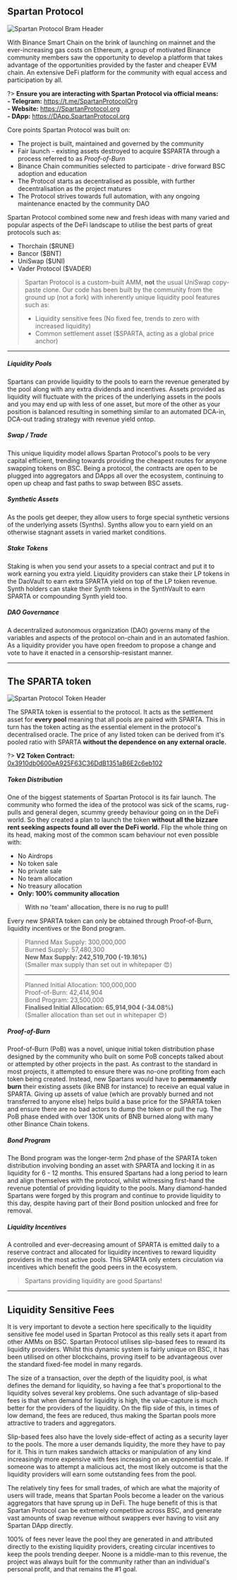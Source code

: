 ## Spartan Protocol

![Spartan Protocol Bram Header](/_media/BramHeader.png)

With Binance Smart Chain on the brink of launching on mainnet and the ever-increasing gas costs on Ethereum, a group of motivated Binance community members saw the opportunity to develop a platform that takes advantage of the opportunities provided by the faster and cheaper EVM chain. An extensive DeFi platform for the community with equal access and participation by all.

?> **Ensure you are interacting with Spartan Protocol via official means:**  
**- Telegram:** https://t.me/SpartanProtocolOrg  
**- Website:** https://SpartanProtocol.org  
**- DApp:** https://DApp.SpartanProtocol.org  

Core points Spartan Protocol was built on:

- The project is built, maintained and governed by the community
- Fair launch - existing assets destroyed to acquire $SPARTA through a process referred to as _Proof-of-Burn_
- Binance Chain communities selected to participate - drive forward BSC adoption and education
- The Protocol starts as decentralised as possible, with further decentralisation as the project matures
- The Protocol strives towards full automation, with any ongoing maintenance enacted by the community DAO

Spartan Protocol combined some new and fresh ideas with many varied and popular aspects of the DeFi landscape to utilise the best parts of great protocols such as:

- Thorchain ($RUNE)
- Bancor ($BNT)
- UniSwap ($UNI)
- Vader Protocol ($VADER)

> Spartan Protocol is a custom-built AMM, **not** the usual UniSwap copy-paste clone. Our code has been built by the community from the ground up (not a fork) with inherently unique liquidity pool features such as:
>
> - Liquidity sensitive fees (No fixed fee, trends to zero with increased liquidity)
> - Common settlement asset ($SPARTA, acting as a global price anchor)

---

##### Liquidity Pools

Spartans can provide liquidity to the pools to earn the revenue generated by the pool along with any extra dividends and incentives. Assets provided as liquidity will fluctuate with the prices of the underlying assets in the pools and you may end up with less of one asset, but more of the other as your position is balanced resulting in something similar to an automated DCA-in, DCA-out trading strategy with revenue yield ontop.

##### Swap / Trade

This unique liquidity model allows Spartan Protocol's pools to be very capital efficient, trending towards providing the cheapest routes for anyone swapping tokens on BSC. Being a protocol, the contracts are open to be plugged into aggregators and DApps all over the ecosystem, continuing to open up cheap and fast paths to swap between BSC assets.

##### Synthetic Assets

As the pools get deeper, they allow users to forge special synthetic versions of the underlying assets (Synths). Synths allow you to earn yield on an otherwise stagnant assets in varied market conditions.

##### Stake Tokens

Staking is when you send your assets to a special contract and put it to work earning you extra yield. Liquidity providers can stake their LP tokens in the DaoVault to earn extra SPARTA yield on top of the LP token revenue. Synth holders can stake their Synth tokens in the SynthVault to earn SPARTA or compounding Synth yield too.

##### DAO Governance

A decentralized autonomous organization (DAO) governs many of the variables and aspects of the protocol on-chain and in an automated fashion. As a liquidity provider you have open freedom to propose a change and vote to have it enacted in a censorship-resistant manner.

---

## The SPARTA token

![Spartan Protocol Token Header](/_media/TokenHeader.png)

The SPARTA token is essential to the protocol. It acts as the settlement asset for **every pool** meaning that all pools are paired with SPARTA. This in turn has the token acting as the essential element in the protocol's decentralised oracle. The price of any listed token can be derived from it's pooled ratio with SPARTA **without the dependence on any external oracle.**

?> **V2 Token Contract:** [0x3910db0600eA925F63C36DdB1351aB6E2c6eb102](https://bscscan.com/address/0x3910db0600eA925F63C36DdB1351aB6E2c6eb102)

##### Token Distribution

One of the biggest statements of Spartan Protocol is its fair launch. The community who formed the idea of the protocol was sick of the scams, rug-pulls and general degen, scummy greedy behaviour going on in the DeFi world. So they created a plan to launch the token **without all the bizzare rent seeking aspects found all over the DeFi world.** Flip the whole thing on its head, making most of the common scam behaviour not even possible with:

- No Airdrops
- No token sale
- No private sale
- No team allocation
- No treasury allocation
- **Only: 100% community allocation**

> **With no 'team' allocation, there is no rug to pull!**

Every new SPARTA token can only be obtained through Proof-of-Burn, liquidity incentives or the Bond program.

> Planned Max Supply: 300,000,000  
> Burned Supply: 57,480,300  
> **New Max Supply: 242,519,700 (-19.16%)**  
> (Smaller max supply than set out in whitepaper 😍)
>
> ---
>
> Planned Initial Allocation: 100,000,000  
> Proof-of-Burn: 42,414,904  
> Bond Program: 23,500,000  
> **Finalised Initial Allocation: 65,914,904 (-34.08%)**  
> (Smaller allocation than set out in whitepaper 😍)

##### Proof-of-Burn

Proof-of-Burn (PoB) was a novel, unique initial token distribution phase designed by the community who built on some PoB concepts talked about or attempted by other projects in the past. As contrast to the standard in most projects, it attempted to ensure there was no-one profiting from each token being created. Instead, new Spartans would have to **permanently burn** their existing assets (like BNB for instance) to receive an equal value in SPARTA. Giving up assets of value (which are provably burned and not transferred to anyone else) helps build a base price for the SPARTA token and ensure there are no bad actors to dump the token or pull the rug. The PoB phase ended with over 130K units of BNB burned along with many other Binance Chain tokens.

##### Bond Program

The Bond program was the longer-term 2nd phase of the SPARTA token distribution involving bonding an asset with SPARTA and locking it in as liquidity for 6 - 12 months. This ensured Spartans had a long period to learn and align themselves with the protocol, whilst witnessing first-hand the revenue potential of providing liquidity to the pools. Many diamond-handed Spartans were forged by this program and continue to provide liquidity to this day, despite having part of their Bond position unlocked and free for removal.

##### Liquidity Incentives

A controlled and ever-decreasing amount of SPARTA is emitted daily to a reserve contract and allocated for liquidity incentives to reward liquidity providers in the most active pools. This SPARTA only enters circulation via incentives which benefit the good peers in the ecosystem. 
> Spartans providing liquidity are good Spartans!

---

## Liquidity Sensitive Fees

It is very important to devote a section here specifically to the liquidity sensitive fee model used in Spartan Protocol as this really sets it apart from other AMMs on BSC. Spartan Protocol utilises slip-based fees to reward its liquidity providers. Whilst this dynamic system is fairly unique on BSC, it has been utilised on other blockchains, proving itself to be advantageous over the standard fixed-fee model in many regards.

The size of a transaction, over the depth of the liquidity pool, is what defines the demand for liquidity, so having a fee that's proportional to the liquidity solves several key problems. One such advantage of slip-based fees is that when demand for liquidity is high, the value-capture is much better for the providers of the liquidity. On the flip side of this, in times of low demand, the fees are reduced, thus making the Spartan pools more attractive to traders and aggregators.

Slip-based fees also have the lovely side-effect of acting as a security layer to the pools. The more a user demands liquidity, the more they have to pay for it. This in turn makes sandwich attacks or manipulation of any kind increasingly more expensive with fees increasing on an exponential scale. If someone was to attempt a malicious act, the most likely outcome is that the liquidity providers will earn some outstanding fees from the pool.

The relatively tiny fees for small trades, of which are what the majority of users will trade, means that Spartan Pools become a leader on the various aggregators that have sprung up in DeFi. The huge benefit of this is that Spartan Protocol can be extremely competitive across BSC, and generate vast amounts of swap revenue without swappers ever having to visit any Spartan DApp directly.

100% of fees never leave the pool they are generated in and attributed directly to the existing liquidity providers, creating circular incentives to keep the pools trending deeper. Noone is a middle-man to this revenue, the project was always built for the community rather than an individual's personal profit, and that remains the #1 goal.

